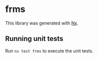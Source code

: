 # frms

This library was generated with [Nx](https://nx.dev).

## Running unit tests

Run `nx test frms` to execute the unit tests.
